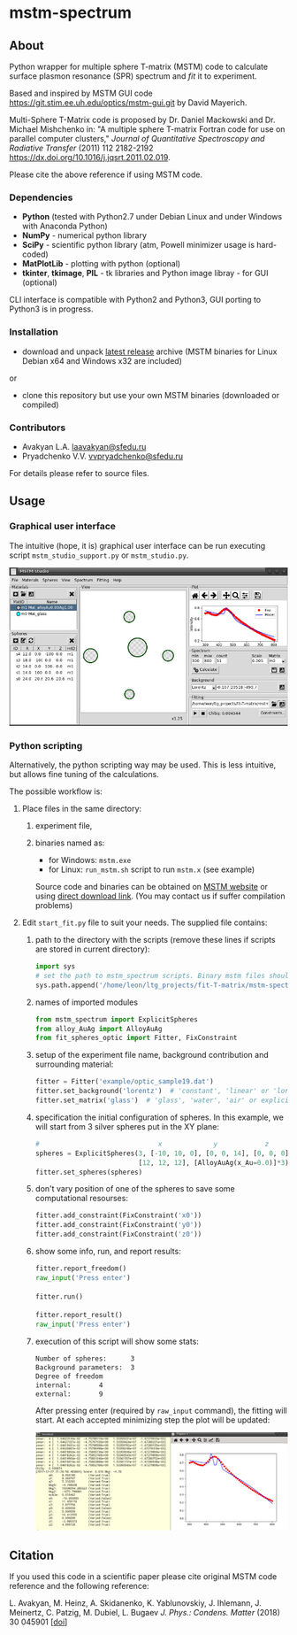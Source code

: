 # mstm-spectrum
## About
Python wrapper for multiple sphere T-matrix (MSTM) code to calculate surface plasmon resonance (SPR) spectrum and *fit* it to experiment.

Based and inspired by MSТM GUI code <https://git.stim.ee.uh.edu/optics/mstm-gui.git> by David Mayerich.

Multi-Sphere T-Matrix code is proposed by Dr. Daniel Mackowski and Dr. Michael Mishchenko in:
"A multiple sphere T-matrix Fortran code for use on parallel computer clusters,"
*Journal of Quantitative Spectroscopy and Radiative Transfer* (2011) 112 2182-2192
<https://dx.doi.org/10.1016/j.jqsrt.2011.02.019>.

Please cite the above reference if using MSTM code.

### Dependencies

* **Python** (tested with Python2.7 under Debian Linux and under Windows with Anaconda Python)
* **NumPy** - numerical python library
* **SciPy** - scientific python library (atm, Powell minimizer usage is hard-coded)
* **MatPlotLib** - plotting with python (optional)
* **tkinter**, **tkimage**, **PIL** - tk libraries and Python image libray - for GUI (optional)

CLI interface is compatible with Python2 and Python3, GUI porting to Python3 is in progress.

### Installation

* download and unpack [latest release](releases/latest) archive (MSTM binaries for Linux Debian x64 and Windows x32 are included)

or

* clone this repository but use your own MSTM binaries (downloaded or compiled)

### Contributors

* Avakyan L.A. <laavakyan@sfedu.ru>
* Pryadchenko V.V. <vvpryadchenko@sfedu.ru>

For details please refer to source files.

## Usage

### Graphical user interface

The intuitive (hope, it is) graphical user interface
 can be run executing script `mstm_studio_support.py` or `mstm_studio.py`.

![GUI screenshot image][screen_gui]

### Python scripting

Alternatively, the python scripting way may be used.
This is less intuitive, but allows fine tuning of the calculations.

The possible workflow is:

1. Place files in the same directory:
    1. experiment file,
    1. binaries named as:
        * for Windows: `mstm.exe`
        * for Linux: `run_mstm.sh` script to run `mstm.x` (see example)

        Source code and binaries can be obtained on [MSTM website](http://eng.auburn.edu/users/dmckwski/scatcodes/)
        or using [direct download link](http://eng.auburn.edu/users/dmckwski/scatcodes/mstm%20v3.0.zip).
        (You may contact us if suffer compilation problems)
1. Edit `start_fit.py` file to suit your needs. The supplied file contains:
    1. path to the directory with the scripts (remove these lines if scripts are stored in current directory):

        ``` python
        import sys
        # set the path to mstm_spectrum scripts. Binary mstm files should be in current folder.
        sys.path.append('/home/leon/ltg_projects/fit-T-matrix/mstm-spectrum')
        ```
    1. names of imported modules

        ``` python
        from mstm_spectrum import ExplicitSpheres
        from alloy_AuAg import AlloyAuAg
        from fit_spheres_optic import Fitter, FixConstraint
        ```
    1. setup of the experiment file name, background contribution and surrounding material:

        ``` python
        fitter = Fitter('example/optic_sample19.dat')
        fitter.set_background('lorentz')  # 'constant', 'linear' or 'lorentz'
        fitter.set_matrix('glass')  # 'glass', 'water', 'air' or explicit value, i.e. 1.66+0.1j
        ```
    1. specification the initial configuration of spheres.
       In this example, we will start from 3 silver spheres put in the XY plane:

        ``` python
        #                              x             y            z
        spheres = ExplicitSpheres(3, [-10, 10, 0], [0, 0, 14], [0, 0, 0],
                                  [12, 12, 12], [AlloyAuAg(x_Au=0.0)]*3)
        fitter.set_spheres(spheres)
        ```
    1. don't vary position of one of the spheres to save some computational resourses:

        ``` python
        fitter.add_constraint(FixConstraint('x0'))
        fitter.add_constraint(FixConstraint('y0'))
        fitter.add_constraint(FixConstraint('z0'))
        ```
    1. show some info, run, and report results:

        ``` python
        fitter.report_freedom()
        raw_input('Press enter')

        fitter.run()

        fitter.report_result()
        raw_input('Press enter')
        ```
    1. execution of this script will show some stats:

        ```
        Number of spheres:      3
        Background parameters:  3
        Degree of freedom
        internal:       4
        external:       9

        ```
        After pressing enter (required by `raw_input` command),
        the fitting will start.
        At each accepted minimizing step the plot will be updated:

        ![Screenshot image][screen]


## Citation

If you used this code in a scientific paper please cite original MSTM code reference and the following reference:

L. Avakyan, M. Heinz, A. Skidanenko, K. Yablunovskiy, J. Ihlemann, J. Meinertz, C. Patzig, M. Dubiel, L. Bugaev
*J. Phys.: Condens. Matter* (2018) 30 045901 [[doi](http://doi.org/10.1088/1361-648X/aa9fcc)]


[screen_gui]: images/screenshot-gui.jpg?raw=true "GUI screenshot"
[screen]: images/screenshot-example.jpg?raw=true "Screenshot of example run"
